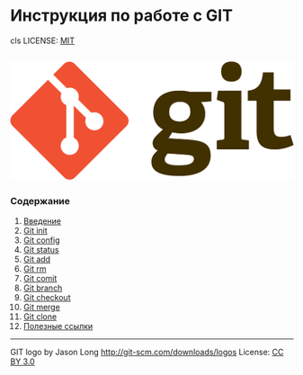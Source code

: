 # Инструкция по работе с GIT
cls
LICENSE: [MIT](./license.md)

![git logo](./assets/1920px-Git-logo.svg.png)
---
### Содержание
1. [Введение](./introduction.md)
2. [Git init](./init.md)
3. [Git config](./config.md)
4. [Git status](./status.md)
5. [Git add](./add.md)
6. [Git rm](./rm.md)
7. [Git comit](./comit.md)
8. [Git branch](./branch.md)
9. [Git checkout](./checkout.md)
10. [Git merge](./merge.md)
11. [Git clone](./clone.md)
12. [Полезные ссылки](./link.md)

---
GIT logo by Jason Long http://git-scm.com/downloads/logos
License: [CC BY 3.0](https://creativecommons.org/licenses/by/3.0/)
